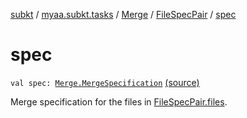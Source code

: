 [subkt](../../../index.md) / [myaa.subkt.tasks](../../index.md) / [Merge](../index.md) / [FileSpecPair](index.md) / [spec](./spec.md)

# spec

`val spec: `[`Merge.MergeSpecification`](../-merge-specification/index.md) [(source)](https://github.com/Myaamori/SubKt/blob/master/src/main/kotlin/myaa/subkt/tasks/asstasks.kt#L136)

Merge specification for the files in [FileSpecPair.files](files.md).

